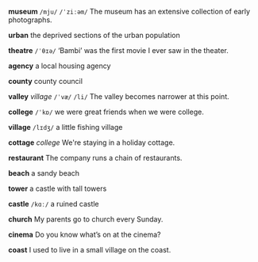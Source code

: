**museum** 
`/mju/` `/ˈziːəm/`
The museum has an extensive collection of early photographs.

**urban** 
the deprived sections of the urban population

**theatre** 
`/ˈθɪə/`
‘Bambi’ was the first movie I ever saw in the theater.

**agency**
a local housing agency

**county**
county council

**valley** 
*village*
`/ˈvæ/` `/li/`
The valley becomes narrower at this point.

**college**
`/ˈkɒ/`
we were great friends when we were college.

**village** 
`/lɪdʒ/`
a little fishing village

**cottage**
*college*
We're staying in a holiday cottage.

**restaurant** 
The company runs a chain of restaurants.

**beach**
a sandy beach

**tower** 
a castle with tall towers

**castle**
`/kɑː/`
a ruined castle

**church**
My parents go to church every Sunday.

**cinema**
Do you know what’s on at the cinema?

**coast**
I used to live in a small village on the coast.
